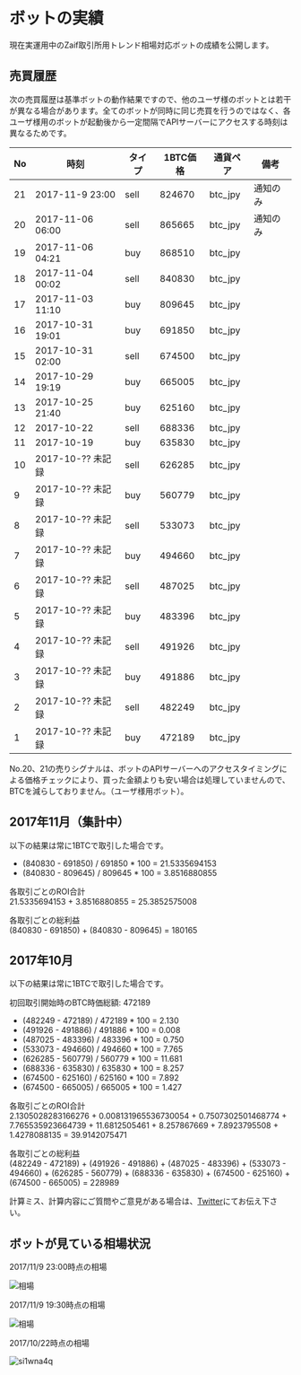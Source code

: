 # ボットの実績

現在実運用中のZaif取引所用トレンド相場対応ボットの成績を公開します。

## 売買履歴

次の売買履歴は基準ボットの動作結果ですので、他のユーザ様のボットとは若干が異なる場合があります。全てのボットが同時に同じ売買を行うのではなく、各ユーザ様用のボットが起動後から一定間隔でAPIサーバーにアクセスする時刻は異なるためです。

No | 時刻              | タイプ | 1BTC価格  | 通貨ペア | 備考 |
---|------------------|------|--------|---------|---------|
21 | 2017-11-9 23:00  | sell | 824670 | btc_jpy | 通知のみ |
20 | 2017-11-06 06:00 | sell | 865665 | btc_jpy | 通知のみ |
19 | 2017-11-06 04:21 | buy  | 868510 | btc_jpy | |
18 | 2017-11-04 00:02 | sell | 840830 | btc_jpy | |
17 | 2017-11-03 11:10 | buy  | 809645 | btc_jpy | |
16 | 2017-10-31 19:01 | buy  | 691850 | btc_jpy | |
15 | 2017-10-31 02:00 | sell | 674500 | btc_jpy | |
14 | 2017-10-29 19:19 | buy  | 665005 | btc_jpy | |
13 | 2017-10-25 21:40 | buy  | 625160 | btc_jpy | |
12 | 2017-10-22       | sell | 688336 | btc_jpy | |
11 | 2017-10-19       | buy  | 635830 | btc_jpy | |
10 | 2017-10-?? 未記録 | sell | 626285 | btc_jpy | |
 9 | 2017-10-?? 未記録 | buy  | 560779 | btc_jpy | |
 8 | 2017-10-?? 未記録 | sell | 533073 | btc_jpy | |
 7 | 2017-10-?? 未記録 | buy  | 494660 | btc_jpy | |
 6 | 2017-10-?? 未記録 | sell | 487025 | btc_jpy | |
 5 | 2017-10-?? 未記録 | buy  | 483396 | btc_jpy | |
 4 | 2017-10-?? 未記録 | sell | 491926 | btc_jpy | |
 3 | 2017-10-?? 未記録 | buy  | 491886 | btc_jpy | |
 2 | 2017-10-?? 未記録 | sell | 482249 | btc_jpy | |
 1 | 2017-10-?? 未記録 | buy  | 472189 | btc_jpy | |


No.20、21の売りシグナルは、ボットのAPIサーバーへのアクセスタイミングによる価格チェックにより、買った金額よりも安い場合は処理していませんので、BTCを減らしておりません。（ユーザ様用ボット）。

## 2017年11月（集計中）

以下の結果は常に1BTCで取引した場合です。

- (840830 - 691850) / 691850 * 100 = 21.5335694153
- (840830 - 809645) / 809645 * 100 = 3.8516880855

各取引ごとのROI合計  
21.5335694153 + 3.8516880855 = 25.3852575008

各取引ごとの総利益  
(840830 - 691850) + (840830 - 809645) = 180165

## 2017年10月

以下の結果は常に1BTCで取引した場合です。

初回取引開始時のBTC時価総額: 472189

- (482249 - 472189) / 472189 * 100 = 2.130
- (491926 - 491886) / 491886 * 100 = 0.008
- (487025 - 483396) / 483396 * 100 = 0.750
- (533073 - 494660) / 494660 * 100 = 7.765
- (626285 - 560779) / 560779 * 100 = 11.681
- (688336 - 635830) / 635830 * 100 = 8.257
- (674500 - 625160) / 625160 * 100 = 7.892
- (674500 - 665005) / 665005 * 100 = 1.427


各取引ごとのROI合計  
2.1305028283166276 + 0.008131965536730054 + 0.7507302501468774 + 7.765535923664739 + 11.6812505461 + 8.257867669 + 7.8923795508 + 1.4278088135 = 39.9142075471

各取引ごとの総利益  
(482249 - 472189) + (491926 - 491886) + (487025 - 483396) + (533073 - 494660) + (626285 - 560779) + (688336 - 635830) + (674500 - 625160) + (674500 - 665005) = 228989


計算ミス、計算内容にご質問やご意見がある場合は、[Twitter]にてお伝え下さい。

## ボットが見ている相場状況

2017/11/9 23:00時点の相場

![相場](https://www.tradingview.com/x/P1MQjiEX)

2017/11/9 19:30時点の相場

![相場](https://www.tradingview.com/x/hbmcb8w8)

2017/10/22時点の相場

![si1wna4q](https://user-images.githubusercontent.com/29969775/31860169-c8e178f8-b748-11e7-90b1-19280ca6ad38.png)


[Twitter]: https://twitter.com/nkts
